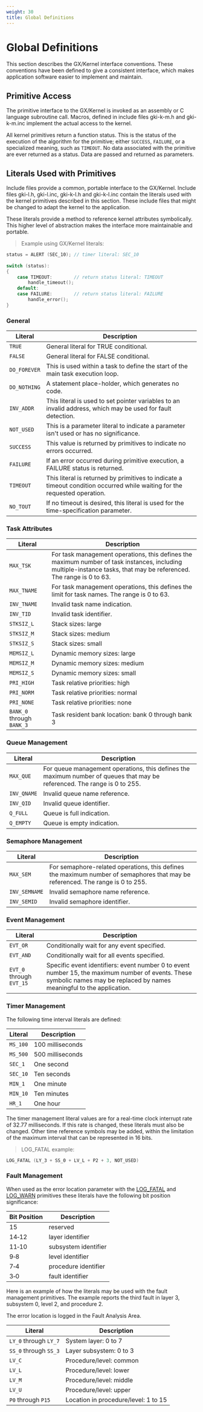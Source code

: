 ```yaml
---
weight: 30
title: Global Definitions
---
```



# Global Definitions

This section describes the GX/Kernel interface conventions. These
conventions have been defined to give a consistent interface, which
makes application software easier to implement and maintain.

## Primitive Access

The primitive interface to the GX/Kernel is invoked as an assembly or C
language subroutine call. Macros, defined in include files gki-k-m.h
and gki-k-m.inc implement the actual access to the kernel.

All kernel primitives return a function status. This is the status of
the execution of the algorithm for the primitive; either `SUCCESS`,
`FAILURE`, or a specialized meaning, such as `TIMEOUT`. No data associated with the
primitive are ever returned as a status. Data are passed and returned as
parameters.

## Literals Used with Primitives

Include files provide a common, portable interface to the GX/Kernel.
Include files gki-l.h, gki-l.inc, gki-k-l.h and
gki-k-l.inc contain the literals used with the kernel primitives
described in this section. These include files that might be changed to adapt
the kernel to the application.

These literals provide a method to reference kernel attributes
symbolically. This higher level of abstraction makes the interface more
maintainable and portable.

> Example using GX/Kernel literals:

```c
status = ALERT (SEC_10); // timer literal: SEC_10
    
switch (status):
{
    case TIMEOUT:        // return status literal: TIMEOUT
        handle_timeout();
    default:
    case FAILURE:        // return status literal: FAILURE
        handle_error();
}
```

### General

| Literal | Description |
| --- | --- |
| `TRUE` | General literal for TRUE conditional. |
| `FALSE` | General literal for FALSE conditional. |
| `DO_FOREVER` | This is used within a task to define the start of the main task execution loop. |
| `DO_NOTHING` | A statement place-holder, which generates no code. |
| `INV_ADDR` | This literal is used to set pointer variables to an invalid address, which may be used for fault detection. |
| `NOT_USED` | This is a parameter literal to indicate a parameter isn't used or has no significance. |
| `SUCCESS` | This value is returned by primitives to indicate no errors occurred. |
| `FAILURE` | If an error occurred during primitive execution, a FAILURE status is returned. |
| `TIMEOUT` | This literal is returned by primitives to indicate a timeout condition occurred while waiting for the requested operation. |
| `NO_TOUT` | If no timeout is desired, this literal is used for the time-specification parameter. |

### Task Attributes

| Literal | Description |
| --- | --- |
| `MAX_TSK` | For task management operations, this defines the maximum number of task instances, including multiple-instance tasks, that may be referenced. The range is 0 to 63. |
| `MAX_TNAME` | For task management operations, this defines the limit for task names. The range is 0 to 63. |
| `INV_TNAME` | Invalid task name indication. |
| `INV_TID` | Invalid task identifier. |
| `STKSIZ_L` | Stack sizes: large |
| `STKSIZ_M` | Stack sizes: medium |
| `STKSIZ_S` | Stack sizes: small |
| `MEMSIZ_L` | Dynamic memory sizes: large |
| `MEMSIZ_M` | Dynamic memory sizes: medium |
| `MEMSIZ_S` | Dynamic memory sizes: small |
| `PRI_HIGH` | Task relative priorities: high |
| `PRI_NORM` | Task relative priorities: normal |
| `PRI_NONE` | Task relative priorities: none |
| `BANK_0` through `BANK_3` | Task resident bank location: bank 0 through bank 3 |

### Queue Management

| Literal | Description |
| --- | --- |
| `MAX_QUE` | For queue management operations, this defines the maximum number of queues that may be referenced. The range is 0 to 255. |
| `INV_QNAME` | Invalid queue name reference. |
| `INV_QID` | Invalid queue identifier. |
| `Q_FULL` | Queue is full indication. |
| `Q_EMPTY` | Queue is empty indication. |

### Semaphore Management

| Literal | Description |
| --- | --- |
| `MAX_SEM` | For semaphore-related operations, this defines the maximum number of semaphores that may be referenced. The range is 0 to 255. |
| `INV_SEMNAME` | Invalid semaphore name reference. |
| `INV_SEMID` | Invalid semaphore identifier. |

### Event Management

| Literal | Description |
| --- | --- |
| `EVT_OR` | Conditionally wait for any event specified. |
| `EVT_AND` | Conditionally wait for all events specified. |
| `EVT_0`  through `EVT_15` | Specific event identifiers: event number 0 to event number 15, the maximum number of events. These symbolic names may be replaced by names meaningful to the application. |

### Timer Management

The following time interval literals are defined:

| Literal | Description |
| --- | --- |
| `MS_100` | 100 milliseconds |
| `MS_500` | 500 milliseconds |
| `SEC_1` | One second |
| `SEC_10` | Ten seconds |
| `MIN_1` | One minute |
| `MIN_10` | Ten minutes |
| `HR_1` | One hour |

<aside class="notice">
The timer management literal values are for a real-time clock
interrupt rate of 32.77 milliseconds. If this rate is changed, these
literals must also be changed. Other time reference symbols may be
added, within the limitation of the maximum interval that can be
represented in 16 bits.
</aside>

> LOG_FATAL example:

```c
LOG_FATAL (LY_3 + SS_0 + LV_L + P2 + 3, NOT_USED)
```

### Fault Management

When used as the error location parameter with the [LOG\_FATAL](#log-fatal) and
[LOG\_WARN](#log-warn) primitives these literals have the following bit position significance:

| Bit Position | Description |
| --- | --- |
| 15 | reserved |
| 14‑12 | layer identifier |
| 11‑10 | subsystem identifier |
| 9‑8 | level identifier |
| 7‑4 | procedure identifier |
| 3‑0 | fault identifier |

Here is an example of how the literals may be used with the fault
management primitives. The example reports the third
fault in layer 3, subsystem 0, level 2, and procedure 2.

The error location is logged in the Fault Analysis Area.

| Literal | Description |
| --- | --- |
| `LY_0` through `LY_7` | System layer: 0 to 7 |
| `SS_0` through `SS_3` | Layer subsystem: 0 to 3 |
| `LV_C` | Procedure/level: common |
| `LV_L` | Procedure/level: lower |
| `LV_M` | Procedure/level: middle |
| `LV_U` | Procedure/level: upper |
| `P0` through `P15` | Location in procedure/level: 1 to 15 |
